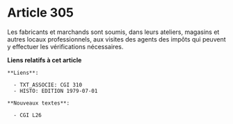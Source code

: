# Article 305

Les fabricants et marchands sont soumis, dans leurs ateliers, magasins et autres locaux professionnels, aux visites des
agents des impôts qui peuvent y effectuer les vérifications nécessaires.

**Liens relatifs à cet article**

	**Liens**:

	  - TXT_ASSOCIE: CGI 310
	  - HISTO: EDITION 1979-07-01

	**Nouveaux textes**:

	  - CGI L26
